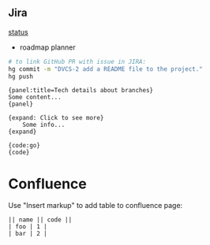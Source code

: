 Jira
-

[status](https://status.atlassian.com/)

* roadmap planner

````sh
# to link GitHub PR with issue in JIRA:
hg commit -m "DVCS-2 add a README file to the project."
hg push
````

````
{panel:title=Tech details about branches}
Some content...
{panel}

{expand: Click to see more}
    Some info...
{expand}

{code:go}
{code}
````

# Confluence

Use "Insert markup" to add table to confluence page:
````
|| name || code ||
| foo | 1 |
| bar | 2 |
````
